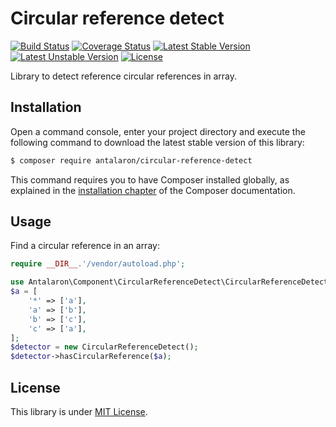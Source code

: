Circular reference detect
=========================

[![Build Status](https://travis-ci.org/antalaron/circular-reference-detect.svg?branch=master)](https://travis-ci.org/antalaron/circular-reference-detect) [![Coverage Status](https://coveralls.io/repos/github/antalaron/circular-reference-detect/badge.svg)](https://coveralls.io/github/antalaron/circular-reference-detect?branch=master) [![Latest Stable Version](https://poser.pugx.org/antalaron/circular-reference-detect/v/stable)](https://packagist.org/packages/antalaron/circular-reference-detect) [![Latest Unstable Version](https://poser.pugx.org/antalaron/circular-reference-detect/v/unstable)](https://packagist.org/packages/antalaron/circular-reference-detect) [![License](https://poser.pugx.org/antalaron/circular-reference-detect/license)](https://packagist.org/packages/antalaron/circular-reference-detect)

Library to detect reference circular references in array.

Installation
------------

Open a command console, enter your project directory and execute the
following command to download the latest stable version of this library:

```bash
$ composer require antalaron/circular-reference-detect
```

This command requires you to have Composer installed globally, as explained
in the [installation chapter](https://getcomposer.org/doc/00-intro.md)
of the Composer documentation.

Usage
-----

Find a circular reference in an array:

```php
require __DIR__.'/vendor/autoload.php';

use Antalaron\Component\CircularReferenceDetect\CircularReferenceDetect;
$a = [
    '*' => ['a'],
    'a' => ['b'],
    'b' => ['c'],
    'c' => ['a'],
];
$detector = new CircularReferenceDetect();
$detector->hasCircularReference($a);
```

License
-------

This library is under [MIT License](http://opensource.org/licenses/mit-license.php).
